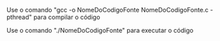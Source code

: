 Use o comando "gcc -o NomeDoCodigoFonte NomeDoCodigoFonte.c -pthread" para compilar o código

Use o comando "./NomeDoCodigoFonte" para executar o código
